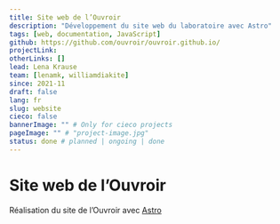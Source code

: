 ```yaml
---
title: Site web de l’Ouvroir
description: "Développement du site web du laboratoire avec Astro"
tags: [web, documentation, JavaScript]
github: https://github.com/ouvroir/ouvroir.github.io/
projectLink:
otherLinks: []
lead: Lena Krause
team: [lenamk, williamdiakite]
since: 2021-11
draft: false
lang: fr
slug: website
cieco: false
bannerImage: "" # Only for cieco projects
pageImage: "" # "project-image.jpg"
status: done # planned | ongoing | done
---
```


# Site web de l’Ouvroir

Réalisation du site de l’Ouvroir avec [Astro](https://docs.astro.build)
